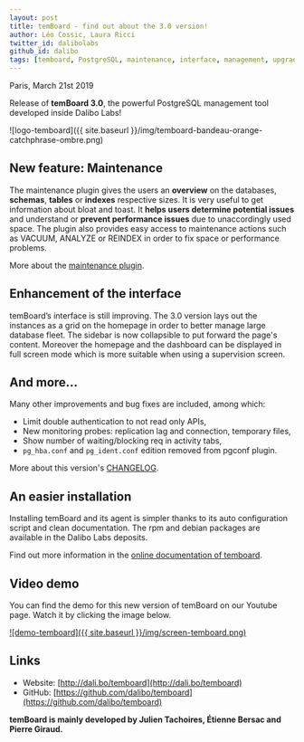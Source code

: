 ```yaml
---
layout: post
title: temBoard - find out about the 3.0 version!
author: Léo Cossic, Laura Ricci
twitter_id: dalibolabs
github_id: dalibo
tags: [temboard, PostgreSQL, maintenance, interface, management, upgrade, Dalibo Labs]
---
```


Paris, March 21st 2019

Release of **temBoard 3.0**, the powerful PostgreSQL management tool developed inside Dalibo Labs!

<!--MORE-->

![logo-temboard]({{ site.baseurl }}/img/temboard-bandeau-orange-catchphrase-ombre.png)


## New feature: Maintenance

The maintenance plugin gives the users an **overview** on the databases, **schemas**, **tables** or **indexes** respective sizes.
It is very useful to get information about bloat and toast. It **helps users determine potential issues** and understand or **prevent performance issues** due to unaccordingly used space. The plugin also provides easy access to maintenance actions such as VACUUM, ANALYZE or REINDEX in order to fix space or performance problems.

More about the [maintenance plugin](https://temboard.readthedocs.io/en/latest/temboard-howto-maintenance/).


## Enhancement of the interface

temBoard’s interface is still improving. The 3.0 version lays out the instances as a grid on the homepage in order to better manage large database fleet. The sidebar is now collapsible to put forward the page's content. Moreover the homepage and the dashboard can be displayed in full screen mode which is more suitable when using a supervision screen.


## And more...

Many other improvements and bug fixes are included, among which:
   * Limit double authentication to not read only APIs,
   * New monitoring probes: replication lag and connection, temporary files,
   * Show number of waiting/blocking req in activity tabs,
   * `pg_hba.conf` and `pg_ident.conf` edition removed from pgconf plugin.

More about this version's [CHANGELOG](https://temboard.readthedocs.io/en/latest/CHANGELOG/).


## An easier installation

Installing temBoard and its agent is simpler thanks to its auto configuration script and clean documentation. The rpm and debian packages are available in the Dalibo Labs deposits.

Find out more information in the [online documentation of temboard](https://temboard.readthedocs.io/en/v3/).


## Video demo

You can find the demo for this new version of temBoard on our Youtube page. Watch it by clicking the image below.

[![demo-temboard]({{ site.baseurl }}/img/screen-temboard.png)](
https://youtu.be/0gSzKYTHEEw "Demo temboard")

## Links
  * Website: [http://dali.bo/temboard](http://dali.bo/temboard)
  * GitHub: [https://github.com/dalibo/temboard](https://github.com/dalibo/temboard)


**temBoard is mainly developed by Julien Tachoires, Étienne Bersac and Pierre Giraud.**

